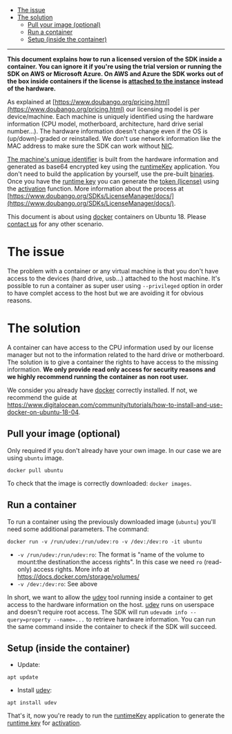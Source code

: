 - [The issue](#container-issue)
- [The solution](#container-solution)
  - [Pull your image (optional)](#container-solution-pull)
  - [Run a container](#container-solution-run)
  - [Setup (inside the container)](#container-solution-setup)

<hr />

**This document explains how to run a licensed version of the SDK inside a container. You can ignore it if you're using the trial version or running the SDK on AWS or Microsoft Azure. On AWS and Azure the SDK works out of the box inside containers if the license is [attached to the instance](AWS.md#aws-solution-instance) instead of the hardware.**

As explained at [https://www.doubango.org/pricing.html](https://www.doubango.org/pricing.html) our licensing model is per device/machine. 
Each machine is uniquely identified using the hardware information (CPU model, motherboard, architecture, hard drive serial number...). The hardware information doesn't change even if the OS is (up/down)-graded or reinstalled. We don't use network information like the MAC address to make sure the SDK can work without [NIC](https://en.wikipedia.org/wiki/Network_interface_controller).

[The machine's unique identifier](https://www.doubango.org/SDKs/LicenseManager/docs/Jargon.html#runtime-key) is built from the hardware information and generated as base64 encrypted key using the [runtimeKey](samples/c++/runtimeKey/) application. You don't need to build the application by yourself, use the pre-built [binaries](binaries).
Once you have the [runtime key](https://www.doubango.org/SDKs/LicenseManager/docs/Jargon.html#runtime-key) you can generate the [token (license)](https://www.doubango.org/SDKs/LicenseManager/docs/Jargon.html#token) using the [activation](https://www.doubango.org/SDKs/LicenseManager/docs/Activation_use_cases.html) function. More information about the process at [https://www.doubango.org/SDKs/LicenseManager/docs/](https://www.doubango.org/SDKs/LicenseManager/docs/).

This document is about using [docker](https://www.docker.com/) containers on Ubuntu 18. Please [contact us](https://www.doubango.org/#contact) for any other scenario.

<a name="container-issue"></a>
# The issue #
The problem with a container or any virtual machine is that you don't have access to the devices (hard drive, usb...) attached to the host machine.
It's possible to run a container as super user using `--privileged` option in order to have complet access to the host but we are avoiding it for obvious reasons.

<a name="container-solution"></a>
# The solution #
A container can have access to the CPU information used by our license manager but not to the information related to the hard drive or motherboard. The solution is to give a container the rights to have access to the missing information. 
**We only provide read only access for security reasons and we highly recommend running the container as non root user.**

We consider you already have [docker](https://www.docker.com/) correctly installed. If not, we recommend the guide at https://www.digitalocean.com/community/tutorials/how-to-install-and-use-docker-on-ubuntu-18-04.

<a name="container-solution-pull"></a>
## Pull your image (optional) ##
Only required if you don't already have your own image. In our case we are using `ubuntu` image.

```
docker pull ubuntu
```
To check that the image is correctly downloaded: `docker images`.

<a name="container-solution-run"></a>
## Run a container ##
To run a container using the previously downloaded image (`ubuntu`) you'll need some additional parameters.
The command:
```
docker run -v /run/udev:/run/udev:ro -v /dev:/dev:ro -it ubuntu
```
- `-v /run/udev:/run/udev:ro`: The format is "name of the volume to mount:the destination:the access rights". In this case we need `ro` (read-only) access rights. More info at https://docs.docker.com/storage/volumes/
- `-v /dev:/dev:ro`: See above

In short, we want to allow the [udev](https://en.wikipedia.org/wiki/Udev) tool running inside a container to get access to the hardware information on the host. [udev](https://en.wikipedia.org/wiki/Udev) runs on userspace and doesn't require root access. The SDK will run `udevadm info --query=property --name=...` to retrieve hardware information. You can run the same command inside the container to check if the SDK will succeed.

<a name="container-solution-setup"></a>
## Setup (inside the container) ##
- Update:
```
apt update
```
- Install [udev](https://en.wikipedia.org/wiki/Udev):
```
apt install udev
```

That's it, now you're ready to run the [runtimeKey](samples/c++/runtimeKey/) application to generate the [runtime key](https://www.doubango.org/SDKs/LicenseManager/docs/Jargon.html#runtime-key) for [activation](https://www.doubango.org/SDKs/LicenseManager/docs/Activation_use_cases.html).
